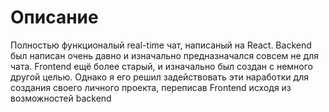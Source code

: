 # Описание

Полностью функционалый real-time чат, написаный на React. Backend был написан очень давно и изначально предназначался совсем не для чата. Frontend ещё более старый, и изначально был создан с немного другой целью. Однако я его решил задействовать эти наработки для создания своего личного проекта, переписав Frontend исходя из возможностей backend
